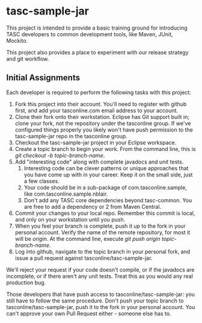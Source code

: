 # tasc-sample-jar

This project is intended to provide a basic training ground for introducing TASC developers to common development tools, like Maven, JUnit, Mockito. 

This project also provides a place to experiment with our release strategy and git workflow.

## Initial Assignments

Each developer is required to perform the following tasks with this project:

1. Fork this project into their account. You'll need to register with github first, and add your tasconline.com email address to your account.
2. Clone their fork onto their workstation. Eclipse has Git support built in; clone your fork, not the repository under the tasconline group. If we've configured things properly you likely won't have push permission to the tasc-sample-jar repo in the tasconline group.
3. Checkout the tasc-sample-jar project in your Eclipse workspace.
4. Create a topic branch to begin your work. From the command line, this is *git checkout -b topic-branch-name*. 
4. Add "interesting code" along with complete javadocs and unit tests. 
    1. Interesting code can be clever patterns or unique approaches that you have come up with in your career. Keep it on the small side, just a few classes. 
    2. Your code should be in a sub-package of com.tasconline.sample, like com.tasconline.sample.nblair. 
    3. Don't add any TASC core dependencies beyond tasc-common. You are free to add a dependency or 2 from Maven Central.
5. Commit your changes to your local repo. Remember this commit is local, and only on your workstation until you push. 
5. When you feel your branch is complete, push it up to the fork in your personal account. Verify the name of the remote repository, for most it will be *origin*. At the command line, execute *git push origin topic-branch-name*.
6. Log into github, navigate to the topic branch in your personal fork, and issue a pull request against tasconline/tasc-sample-jar. 
 
We'll reject your request if your code doesn't compile, or if the javadocs are incomplete, or if there aren't any unit tests. Treat this as you would any real production bug.

Those developers that have push access to tasconline/tasc-sample-jar: you still have to follow the same procedure. Don't push your topic branch to tasconline/tasc-sample-jar, push it to the fork in your personal account. You can't approve your own Pull Request either - someone else has to.


